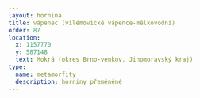 ```yaml
---
layout: hornina
title: vápenec (vilémovické vápence-mělkovodní)
order: 87
location:
  x: 1157770
  y: 587148
  text: Mokrá (okres Brno-venkov, Jihomoravský kraj)
type:
  name: metamorfity
  description: horniny přeměněné
---
```


